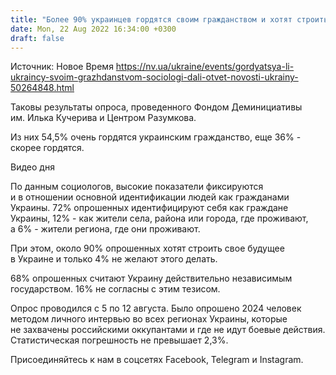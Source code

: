 ```yaml
---
title: "Более 90% украинцев гордятся своим гражданством и хотят строить свое будущее в стране — опрос"
date: Mon, 22 Aug 2022 16:34:00 +0300
draft: false
---
```

Источник: Новое Время https://nv.ua/ukraine/events/gordyatsya-li-ukraincy-svoim-grazhdanstvom-sociologi-dali-otvet-novosti-ukrainy-50264848.html


 Таковы результаты опроса, проведенного Фондом Деминициативы им. Илька Кучерива и Центром Разумкова.

Из них 54,5% очень гордятся украинским гражданство, еще 36% - скорее гордятся.

 Видео дня   

По данным социологов, высокие показатели фиксируются и в отношении основной идентификации людей как гражданами Украины. 72% опрошенных идентифицируют себя как граждане Украины, 12% - как жители села, района или города, где проживают, а 6% - жители региона, где они проживают.

При этом, около 90% опрошенных хотят строить свое будущее в Украине и только 4% не желают этого делать.

68% опрошенных считают Украину действительно независимым государством. 16% не согласны с этим тезисом.

Опрос проводился с 5 по 12 августа. Было опрошено 2024 человек методом личного интервью во всех регионах Украины, которые не захвачены российскими оккупантами и где не идут боевые действия. Статистическая погрешность не превышает 2,3%.

Присоединяйтесь к нам в соцсетях Facebook, Telegram и Instagram.
